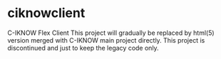 ciknowclient
============

C-IKNOW Flex Client
This project will gradually be replaced by html(5) version merged with C-IKNOW main project directly.
This project is discontinued and just to keep the legacy code only.